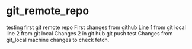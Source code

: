 # git_remote_repo
testing first git remote repo
First changes from github
Line 1 from git local
line 2 from git local
Changes 2 in git hub
git push test
Changes from git_local machine
changes to check fetch.
